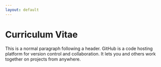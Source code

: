 ```yaml
---
layout: default
---
```


# Curriculum Vitae

This is a normal paragraph following a header. GitHub is a code hosting platform for version control and collaboration. It lets you and others work together on projects from anywhere.
